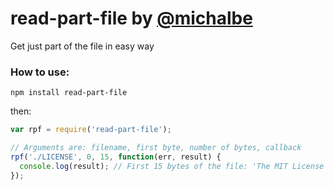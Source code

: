 # read-part-file by [@michalbe](http://github.com/michalbe) #
Get just part of the file in easy way

### How to use: ###
```
npm install read-part-file
```
then:
```javascript
var rpf = require('read-part-file');

// Arguments are: filename, first byte, number of bytes, callback
rpf('./LICENSE', 0, 15, function(err, result) {
  console.log(result); // First 15 bytes of the file: 'The MIT License'
});
```
